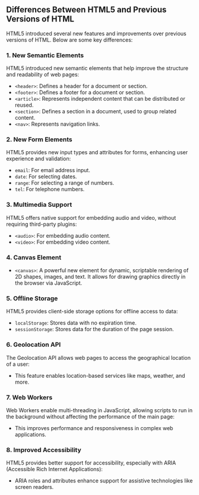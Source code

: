 ## Differences Between HTML5 and Previous Versions of HTML

HTML5 introduced several new features and improvements over previous versions of HTML. Below are some key differences:

### 1. New Semantic Elements
HTML5 introduced new semantic elements that help improve the structure and readability of web pages:
- `<header>`: Defines a header for a document or section.
- `<footer>`: Defines a footer for a document or section.
- `<article>`: Represents independent content that can be distributed or reused.
- `<section>`: Defines a section in a document, used to group related content.
- `<nav>`: Represents navigation links.

### 2. New Form Elements
HTML5 provides new input types and attributes for forms, enhancing user experience and validation:
- `email`: For email address input.
- `date`: For selecting dates.
- `range`: For selecting a range of numbers.
- `tel`: For telephone numbers.

### 3. Multimedia Support
HTML5 offers native support for embedding audio and video, without requiring third-party plugins:
- `<audio>`: For embedding audio content.
- `<video>`: For embedding video content.

### 4. Canvas Element
- `<canvas>`: A powerful new element for dynamic, scriptable rendering of 2D shapes, images, and text. It allows for drawing graphics directly in the browser via JavaScript.

### 5. Offline Storage
HTML5 provides client-side storage options for offline access to data:
- `localStorage`: Stores data with no expiration time.
- `sessionStorage`: Stores data for the duration of the page session.

### 6. Geolocation API
The Geolocation API allows web pages to access the geographical location of a user:
- This feature enables location-based services like maps, weather, and more.

### 7. Web Workers
Web Workers enable multi-threading in JavaScript, allowing scripts to run in the background without affecting the performance of the main page:
- This improves performance and responsiveness in complex web applications.

### 8. Improved Accessibility
HTML5 provides better support for accessibility, especially with ARIA (Accessible Rich Internet Applications):
- ARIA roles and attributes enhance support for assistive technologies like screen readers.
